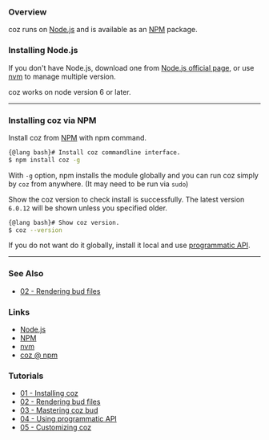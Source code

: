 ### Overview

coz runs on [Node.js][nodejs_url] and is available as an [NPM][npm_url] package.

### Installing Node.js

If you don't have Node.js, download one from [Node.js official page][nodejs_download_url], or use [nvm][nvm_url] to manage multiple version.

coz works on node version 6 or later.

___


### Installing coz via NPM

Install coz from [NPM][npm_url] with npm command.

```bash
{@lang bash}# Install coz commandline interface.
$ npm install coz -g
```

With `-g` option, npm installs the module globally and you can run coz simply by `coz` from anywhere.
(It may need to be run via `sudo`)

Show the coz version to check install is successfully.
The latest version `6.0.12` will be shown unless you specified older.

```bash
{@lang bash}# Show coz version.
$ coz --version
```

If you do not want do it globally, install it local and use [programmatic API][tutorial_04_using_programmatic_a_p_i_url].



___

### See Also

<!-- See also start -->

+ [02 - Rendering bud files][tutorial_02_rendering_bud_files_url]

<!-- See also end -->

### Links

+ [Node.js][nodejs_url]
+ [NPM][npm_url]
+ [nvm][nvm_url]
+ [coz @ npm][my_npm_url]


### Tutorials

<!-- Tutorials start -->

+ [01 - Installing coz][tutorial_01_installing_coz_url]
+ [02 - Rendering bud files][tutorial_02_rendering_bud_files_url]
+ [03 - Mastering coz bud][tutorial_03_mastering_coz_bud_url]
+ [04 - Using programmatic API][tutorial_04_using_programmatic_a_p_i_url]
+ [05 - Customizing coz][tutorial_05_customizing_coz_url]

<!-- Tutorials end -->


<!-- URLs start -->

[nodejs_url]: http://nodejs.org/
[nodejs_download_url]: https://nodejs.org/download/
[npm_url]: https://www.npmjs.com/
[nvm_url]: https://github.com/creationix/nvm
[my_npm_url]: http://www.npmjs.org/package/coz
[my_apiguide_url]: http://okunishinishi.github.io/coz/apiguide/
[tutorial_01_installing_coz_url]: tutorial-01%20-%20Installing%20coz.html
[tutorial_02_rendering_bud_files_url]: tutorial-02%20-%20Rendering%20bud%20files.html
[tutorial_03_mastering_coz_bud_url]: tutorial-03%20-%20Mastering%20coz%20bud.html
[tutorial_04_using_programmatic_a_p_i_url]: tutorial-04%20-%20Using%20programmatic%20API.html
[tutorial_05_customizing_coz_url]: tutorial-05%20-%20Customizing%20coz.html

<!-- URLs end -->